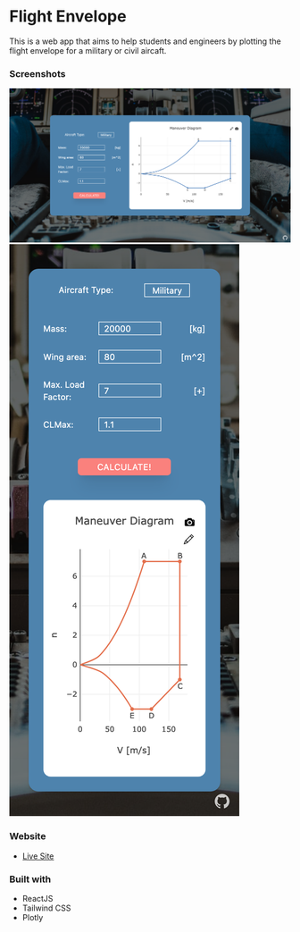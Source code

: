 # Flight Envelope

This is a web app that aims to help students and engineers by plotting the flight envelope for a military or civil aircaft.

### Screenshots

![](./screenshots/PC-screenshot.png)
![](./screenshots/Mobile-screenshot.png)

### Website

- [Live Site](https://airdgo.github.io/flight-envelope/)

### Built with

- ReactJS
- Tailwind CSS
- Plotly
